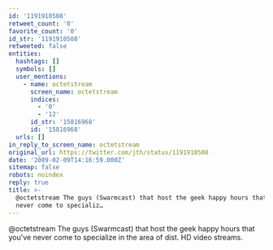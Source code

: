 ```yaml
---
id: '1191910508'
retweet_count: '0'
favorite_count: '0'
id_str: '1191910508'
retweeted: false
entities:
  hashtags: []
  symbols: []
  user_mentions:
    - name: octetstream
      screen_name: octetstream
      indices:
        - '0'
        - '12'
      id_str: '15816968'
      id: '15816968'
  urls: []
in_reply_to_screen_name: octetstream
original_url: https://twitter.com/jth/status/1191910508
date: '2009-02-09T14:16:59.000Z'
sitemap: false
robots: noindex
reply: true
title: >-
  @octetstream The guys (Swarmcast) that host the geek happy hours that you've
  never come to specializ…
---
```


@octetstream The guys (Swarmcast) that host the geek happy hours that you've never come to specialize in the area of dist. HD video streams.